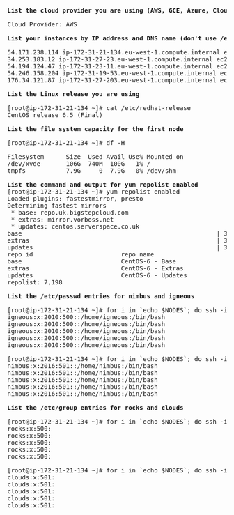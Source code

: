 <pre>

<b>List the cloud provider you are using (AWS, GCE, Azure, CloudCat, other)</b>

Cloud Provider: AWS

<b>List your instances by IP address and DNS name (don't use /etc/hosts for this)</b>

54.171.238.114 ip-172-31-21-134.eu-west-1.compute.internal ec2-54-171-238-114.eu-west-1.compute.amazonaws.com
34.253.183.12 ip-172-31-27-23.eu-west-1.compute.internal ec2-34-253-183-12.eu-west-1.compute.amazonaws.com
54.194.124.47 ip-172-31-23-11.eu-west-1.compute.internal ec2-54-194-124-47.eu-west-1.compute.amazonaws.com
54.246.158.204 ip-172-31-19-53.eu-west-1.compute.internal ec2-54-246-158-204.eu-west-1.compute.amazonaws.com
176.34.121.87 ip-172-31-27-203.eu-west-1.compute.internal ec2-176-34-121-87.eu-west-1.compute.amazonaws.com

<b>List the Linux release you are using</b>

[root@ip-172-31-21-134 ~]# cat /etc/redhat-release
CentOS release 6.5 (Final)

<b>List the file system capacity for the first node</b>

[root@ip-172-31-21-134 ~]# df -H

Filesystem      Size  Used Avail Use% Mounted on
/dev/xvde       106G  740M  100G   1% /
tmpfs           7.9G     0  7.9G   0% /dev/shm

<b>List the command and output for yum repolist enabled</b>
[root@ip-172-31-21-134 ~]# yum repolist enabled
Loaded plugins: fastestmirror, presto
Determining fastest mirrors
 * base: repo.uk.bigstepcloud.com
 * extras: mirror.vorboss.net
 * updates: centos.serverspace.co.uk
base                                                     | 3.7 kB     00:00
extras                                                   | 3.4 kB     00:00
updates                                                  | 3.4 kB     00:00
repo id                        repo name                                  status
base                           CentOS-6 - Base                            6,706
extras                         CentOS-6 - Extras                             45
updates                        CentOS-6 - Updates                           447
repolist: 7,198

<b>List the /etc/passwd entries for nimbus and igneous</b>

[root@ip-172-31-21-134 ~]# for i in `echo $NODES`; do ssh -i ainhoa_ireland.pem $i cat /etc/passwd | grep "igneous"; done
igneous:x:2010:500::/home/igneous:/bin/bash
igneous:x:2010:500::/home/igneous:/bin/bash
igneous:x:2010:500::/home/igneous:/bin/bash
igneous:x:2010:500::/home/igneous:/bin/bash
igneous:x:2010:500::/home/igneous:/bin/bash

[root@ip-172-31-21-134 ~]# for i in `echo $NODES`; do ssh -i ainhoa_ireland.pem $i cat /etc/passwd | grep "nimbus"; done
nimbus:x:2016:501::/home/nimbus:/bin/bash
nimbus:x:2016:501::/home/nimbus:/bin/bash
nimbus:x:2016:501::/home/nimbus:/bin/bash
nimbus:x:2016:501::/home/nimbus:/bin/bash
nimbus:x:2016:501::/home/nimbus:/bin/bash

<b>List the /etc/group entries for rocks and clouds</b>

[root@ip-172-31-21-134 ~]# for i in `echo $NODES`; do ssh -i ainhoa_ireland.pem $i cat /etc/group | grep "rocks"; done
rocks:x:500:
rocks:x:500:
rocks:x:500:
rocks:x:500:
rocks:x:500:

[root@ip-172-31-21-134 ~]# for i in `echo $NODES`; do ssh -i ainhoa_ireland.pem $i cat /etc/group | grep "clouds"; done
clouds:x:501:
clouds:x:501:
clouds:x:501:
clouds:x:501:
clouds:x:501:







</pre>
